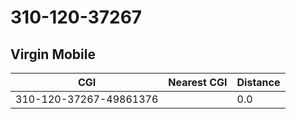 # 310-120-37267
## Virgin Mobile


| CGI | Nearest CGI | Distance |
|-----|-------------|----------|
| 310-120-37267-49861376 |  | 0.0 |

